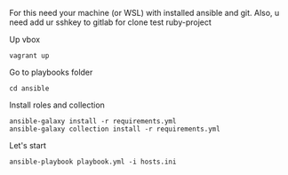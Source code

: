 
For this need your machine (or WSL) with installed ansible and git.
Also, u need add ur sshkey to gitlab for clone test ruby-project



Up vbox
```
vagrant up
```
Go to playbooks folder

```
cd ansible
```

Install roles and collection
```
ansible-galaxy install -r requirements.yml
ansible-galaxy collection install -r requirements.yml
```

Let's start
```
ansible-playbook playbook.yml -i hosts.ini
```

